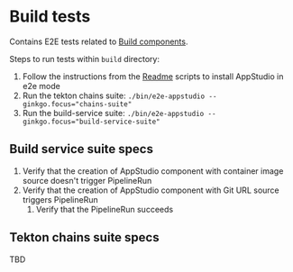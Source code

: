 # Build tests

Contains E2E tests related to [Build components](https://github.com/redhat-appstudio/infra-deployments/tree/main/components/build).

Steps to run tests within `build` directory:

1. Follow the instructions from the [Readme](../../docs/Installation.md) scripts to install AppStudio in e2e mode
2. Run the tekton chains suite: `./bin/e2e-appstudio --ginkgo.focus="chains-suite"`
3. Run the build-service suite: `./bin/e2e-appstudio --ginkgo.focus="build-service-suite"`

## Build service suite specs

1. Verify that the creation of AppStudio component with container image source doesn't trigger PipelineRun
2. Verify that the creation of AppStudio component with Git URL source triggers PipelineRun
   1. Verify that the PipelineRun succeeds

## Tekton chains suite specs
TBD

